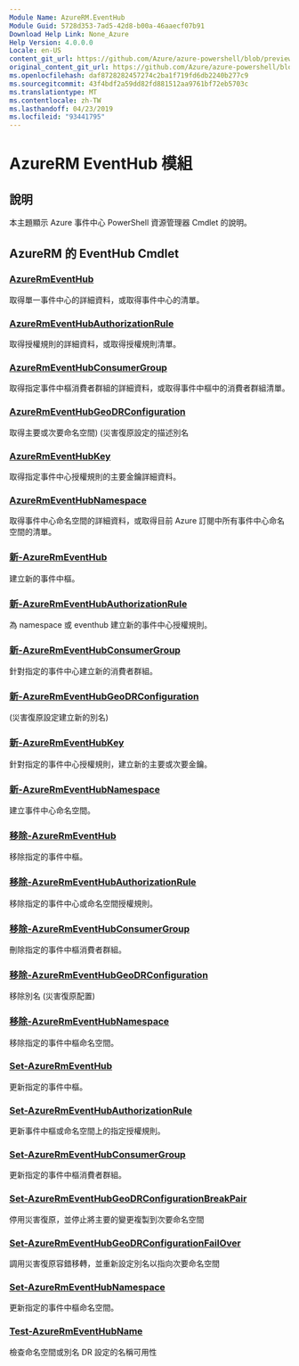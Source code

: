 ```yaml
---
Module Name: AzureRM.EventHub
Module Guid: 5728d353-7ad5-42d8-b00a-46aaecf07b91
Download Help Link: None_Azure
Help Version: 4.0.0.0
Locale: en-US
content_git_url: https://github.com/Azure/azure-powershell/blob/preview/src/ResourceManager/EventHub/Commands.EventHub/help/AzureRM.EventHub.md
original_content_git_url: https://github.com/Azure/azure-powershell/blob/preview/src/ResourceManager/EventHub/Commands.EventHub/help/AzureRM.EventHub.md
ms.openlocfilehash: daf8728282457274c2ba1f719fd6db2240b277c9
ms.sourcegitcommit: 43f4bdf2a59dd82fd881512aa9761bf72eb5703c
ms.translationtype: MT
ms.contentlocale: zh-TW
ms.lasthandoff: 04/23/2019
ms.locfileid: "93441795"
---
```

# AzureRM EventHub 模組
## 說明
本主題顯示 Azure 事件中心 PowerShell 資源管理器 Cmdlet 的說明。

## AzureRM 的 EventHub Cmdlet
### [AzureRmEventHub](Get-AzureRmEventHub.md)
取得單一事件中心的詳細資料，或取得事件中心的清單。

### [AzureRmEventHubAuthorizationRule](Get-AzureRmEventHubAuthorizationRule.md)
取得授權規則的詳細資料，或取得授權規則清單。

### [AzureRmEventHubConsumerGroup](Get-AzureRmEventHubConsumerGroup.md)
取得指定事件中樞消費者群組的詳細資料，或取得事件中樞中的消費者群組清單。

### [AzureRmEventHubGeoDRConfiguration](Get-AzureRmEventHubGeoDRConfiguration.md)
取得主要或次要命名空間)  (災害復原設定的描述別名

### [AzureRmEventHubKey](Get-AzureRmEventHubKey.md)
取得指定事件中心授權規則的主要金鑰詳細資料。

### [AzureRmEventHubNamespace](Get-AzureRmEventHubNamespace.md)
取得事件中心命名空間的詳細資料，或取得目前 Azure 訂閱中所有事件中心命名空間的清單。

### [新-AzureRmEventHub](New-AzureRmEventHub.md)
建立新的事件中樞。

### [新-AzureRmEventHubAuthorizationRule](New-AzureRmEventHubAuthorizationRule.md)
為 namespace 或 eventhub 建立新的事件中心授權規則。

### [新-AzureRmEventHubConsumerGroup](New-AzureRmEventHubConsumerGroup.md)
針對指定的事件中心建立新的消費者群組。

### [新-AzureRmEventHubGeoDRConfiguration](New-AzureRmEventHubGeoDRConfiguration.md)
 (災害復原設定建立新的別名) 

### [新-AzureRmEventHubKey](New-AzureRmEventHubKey.md)
針對指定的事件中心授權規則，建立新的主要或次要金鑰。

### [新-AzureRmEventHubNamespace](New-AzureRmEventHubNamespace.md)
建立事件中心命名空間。

### [移除-AzureRmEventHub](Remove-AzureRmEventHub.md)
移除指定的事件中樞。

### [移除-AzureRmEventHubAuthorizationRule](Remove-AzureRmEventHubAuthorizationRule.md)
移除指定的事件中心或命名空間授權規則。

### [移除-AzureRmEventHubConsumerGroup](Remove-AzureRmEventHubConsumerGroup.md)
刪除指定的事件中樞消費者群組。

### [移除-AzureRmEventHubGeoDRConfiguration](Remove-AzureRmEventHubGeoDRConfiguration.md)
移除別名 (災害復原配置) 

### [移除-AzureRmEventHubNamespace](Remove-AzureRmEventHubNamespace.md)
移除指定的事件中樞命名空間。

### [Set-AzureRmEventHub](Set-AzureRmEventHub.md)
更新指定的事件中樞。

### [Set-AzureRmEventHubAuthorizationRule](Set-AzureRmEventHubAuthorizationRule.md)
更新事件中樞或命名空間上的指定授權規則。

### [Set-AzureRmEventHubConsumerGroup](Set-AzureRmEventHubConsumerGroup.md)
更新指定的事件中樞消費者群組。

### [Set-AzureRmEventHubGeoDRConfigurationBreakPair](Set-AzureRmEventHubGeoDRConfigurationBreakPair.md)
停用災害復原，並停止將主要的變更複製到次要命名空間

### [Set-AzureRmEventHubGeoDRConfigurationFailOver](Set-AzureRmEventHubGeoDRConfigurationFailOver.md)
調用災害復原容錯移轉，並重新設定別名以指向次要命名空間

### [Set-AzureRmEventHubNamespace](Set-AzureRmEventHubNamespace.md)
更新指定的事件中樞命名空間。

### [Test-AzureRmEventHubName](Test-AzureRmEventHubName.md)
檢查命名空間或別名 DR 設定的名稱可用性
